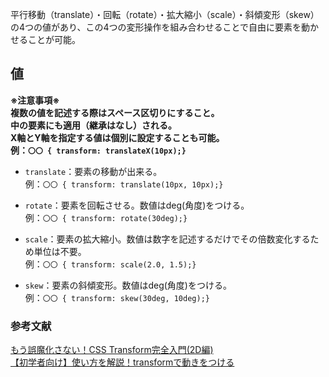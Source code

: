 平行移動（translate）・回転（rotate）・拡大縮小（scale）・斜傾変形（skew）の4つの値があり、この4つの変形操作を組み合わせることで自由に要素を動かせることが可能。

## 値
**※注意事項※  
複数の値を記述する際はスペース区切りにすること。  
中の要素にも適用（継承はなし）される。  
X軸とY軸を指定する値は個別に設定することも可能。  
例：`〇〇 { transform: translateX(10px);}`**

- `translate`：要素の移動が出来る。  
例：`〇〇 { transform: translate(10px, 10px);}`

- `rotate`：要素を回転させる。数値はdeg(角度)をつける。  
例：`〇〇 { transform: rotate(30deg);}`

- `scale`：要素の拡大縮小。数値は数字を記述するだけでその倍数変化するため単位は不要。  
例：`〇〇 { transform: scale(2.0, 1.5);}`

- `skew`：要素の斜傾変形。数値はdeg(角度)をつける。  
例：`〇〇 { transform: skew(30deg, 10deg);}`

### 参考文献
[もう誤魔化さない！CSS Transform完全入門(2D編)](https://ics.media/entry/210311/)  
[【初学者向け】使い方を解説！transformで動きをつける](https://webukatu.com/wordpress/blog/21806/)

